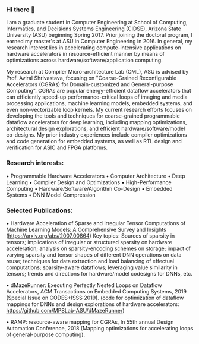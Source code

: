 ### Hi there 👋

I am a graduate student in Computer Engineering at School of Computing, Informatics, and Decisions Systems Engineering (CIDSE), Arizona State University (ASU) beginning Spring 2017. Prior joining the doctoral program, I earned my master's at ASU in Computer Engineering in 2016. In general, my research interest lies in accelerating compute-intensive applications on hardware accelerators in resource-efficient manner by means of optimizations across hardware/software/application computing.

My research at Compiler Micro-architecture Lab (CML), ASU is advised by Prof. Aviral Shrivastava, focusing on "Coarse-Grained Reconfigurable Accelerators (CGRAs) for Domain-customized and General-purpose Computing". CGRAs are popular energy-efficient dataflow accelerators that can efficiently speed-up performance-critical loops of imaging and media processing applications, machine learning models, embedded systems, and even non-vectorizable loop kernels. My current research efforts focuses on developing the tools and techniques for coarse-grained programmable dataflow accelerators for deep learning, including mapping optimizations, architectural design explorations, and efficient hardware/software/model co-designs. My prior industry experiences include compiler optimizations and code generation for embedded systems, as well as RTL design and verification for ASIC and FPGA platforms.

### Research interests: 
• Programmable Hardware Accelerators • Computer Architecture • Deep Learning • Compiler Design and Optimizations • High-Performance Computing • Hardware/Software/Algorithm Co-Design • Embedded Systems • DNN Model Compression

### Selected Publications:

• Hardware Acceleration of Sparse and Irregular Tensor Computations of Machine Learning Models: A Comprehensive Survey and Insights (https://arxiv.org/abs/2007.00864)
Key topics: Sources of sparsity in tensors; implications of irregular or structured sparsity on hardware acceleration; analysis on sparsity-encoding schemes on storage; impact of varying sparsity and tensor shapes of different DNN operations on data reuse; techniques for data extraction and load balancing of effectual computations; sparsity-aware dataflows; leveraging value similarity in tensors; trends and directions for hardware/model codesigns for DNNs, etc.

• dMazeRunner: Executing Perfectly Nested Loops on Dataflow Accelerators, ACM Transactions on Embedded Computing Systems, 2019 (Special Issue on CODES+ISSS 2019).
(code for optimization of dataflow mappings for DNNs and design explorations of hardware accelerators: https://github.com/MPSLab-ASU/dMazeRunner)

• RAMP: resource-aware mapping for CGRAs, In 55th annual Design Automation Conference, 2018
(Mapping optimizations for accelerating loops of general-purpose computing).

<!--
**shail-dave/shail-dave** is a ✨ _special_ ✨ repository because its `README.md` (this file) appears on your GitHub profile.

Here are some ideas to get you started:

- 🔭 I’m currently working on ...
- 🌱 I’m currently learning ...
- 👯 I’m looking to collaborate on ...
- 🤔 I’m looking for help with ...
- 💬 Ask me about ...
- 📫 How to reach me: ...
- 😄 Pronouns: ...
- ⚡ Fun fact: ...
-->
